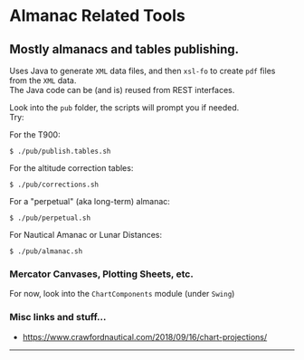 # Almanac Related Tools
## Mostly almanacs and tables publishing.

Uses Java to generate `XML` data files, and then `xsl-fo` to create `pdf` files from the `XML` data.  
The Java code can be (and is) reused from REST interfaces.

Look into the `pub` folder, the scripts will prompt you if needed.  
Try:

For the T900:
```
$ ./pub/publish.tables.sh
```
For the altitude correction tables:
```
$ ./pub/corrections.sh
```
For a "perpetual" (aka long-term) almanac:
```
$ ./pub/perpetual.sh
```
For Nautical Amanac or Lunar Distances:
```
$ ./pub/almanac.sh
```

### Mercator Canvases, Plotting Sheets, etc.
For now, look into the `ChartComponents` module (under `Swing`)

### Misc links and stuff...
- <https://www.crawfordnautical.com/2018/09/16/chart-projections/>

---
